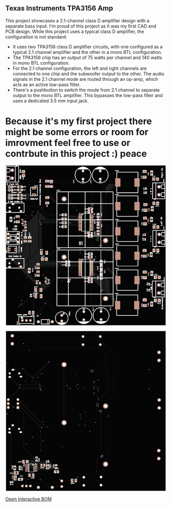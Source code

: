 ## Texas Instruments TPA3156 Amp

This project showcases a 2.1-channel class D amplifier design with a separate bass input. I'm proud of this project as it was my first CAD and PCB design. While this project uses a typical class D amplifier, the configuration is not standard:

* It uses two TPA3156 class D amplifier circuits, with one configured as a typical 2.1 channel amplifier and the other in a mono BTL configuration.
* The TPA3156 chip has an output of 75 watts per channel and 140 watts in mono BTL configuration.
* For the 2.1 channel configuration, the left and right channels are connected to one chip and the subwoofer output to the other. The audio signals in the 2.1 channel mode are routed through an op-amp, which acts as an active low-pass filter.
* There's a pushbutton to switch the mode from 2.1 channel to separate output to the mono BTL amplifier. This bypasses the low-pass filter and uses a dedicated 3.5 mm input jack.


# Because it's my first project there might be some errors or room for imrovment feel free to use or contrbute in this project :) peace

![PCB TOP](sm_black_top.png)

![PCB BOTTOM](sm_black_bottom.png)

[Open Interactive BOM](https://minha-d.github.io/Texas-Instruments-TPA3156-Amp/)
